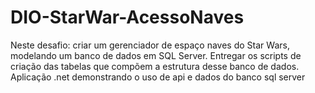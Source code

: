 # DIO-StarWar-AcessoNaves
Neste desafio: criar um gerenciador de espaço naves do Star Wars, modelando um banco de dados em SQL Server.  Entregar os scripts de criação das tabelas que compõem a estrutura desse banco de dados.  Aplicação .net demonstrando o uso de api e dados do banco sql server
